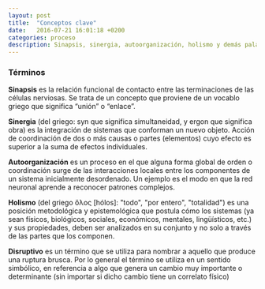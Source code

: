 ```yaml
---
layout: post
title:  "Conceptos clave"
date:   2016-07-21 16:01:18 +0200
categories: proceso
description: Sinapsis, sinergia, autoorganización, holismo y demás palabros
---
```


### Términos

**Sinapsis** es la relación funcional de contacto entre las terminaciones de las células nerviosas. Se trata de un concepto que proviene de un vocablo griego que significa “unión” o “enlace”.

**Sinergia** (del griego: syn que significa simultaneidad, y ergon que significa obra) es la integración de sistemas que conforman un nuevo objeto. Acción de coordinación de dos o más causas o partes (elementos) cuyo efecto es superior a la suma de efectos individuales.

**Autoorganización** es un proceso en el que alguna forma global de orden o coordinación surge de las interacciones locales entre los componentes de un sistema inicialmente desordenado. Un ejemplo es el modo en que la red neuronal aprende a reconocer patrones complejos.

**Holismo** (del griego ὅλος [hólos]: "todo", "por entero", "totalidad") es una posición metodológica y epistemológica que postula cómo los sistemas (ya sean físicos, biológicos, sociales, económicos, mentales, lingüísticos, etc.) y sus propiedades, deben ser analizados en su conjunto y no solo a través de las partes que los componen.

**Disruptivo** es un término que se utiliza para nombrar a aquello que produce una ruptura brusca. Por lo general el término se utiliza en un sentido simbólico, en referencia a algo que genera un cambio muy importante o determinante (sin importar si dicho cambio tiene un correlato físico)
